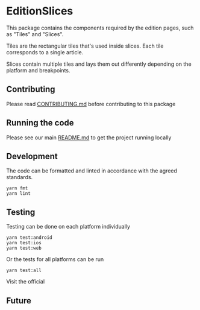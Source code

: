 # EditionSlices

This package contains the components required by the edition pages, such as "Tiles" and "Slices".

Tiles are the rectangular tiles that's used inside slices. Each tile corresponds to a single article.

Slices contain multiple tiles and lays them out differently depending on the platform and breakpoints.

## Contributing

Please read [CONTRIBUTING.md](./CONTRIBUTING.md) before contributing to this
package

## Running the code

Please see our main [README.md](../README.md) to get the project running locally

## Development

The code can be formatted and linted in accordance with the agreed standards.

```
yarn fmt
yarn lint
```

## Testing

Testing can be done on each platform individually

```
yarn test:android
yarn test:ios
yarn test:web
```

Or the tests for all platforms can be run

```
yarn test:all
```

Visit the official

<!-- Add the storybook link here. -->

## Future

<!-- Add details of future development here. -->
